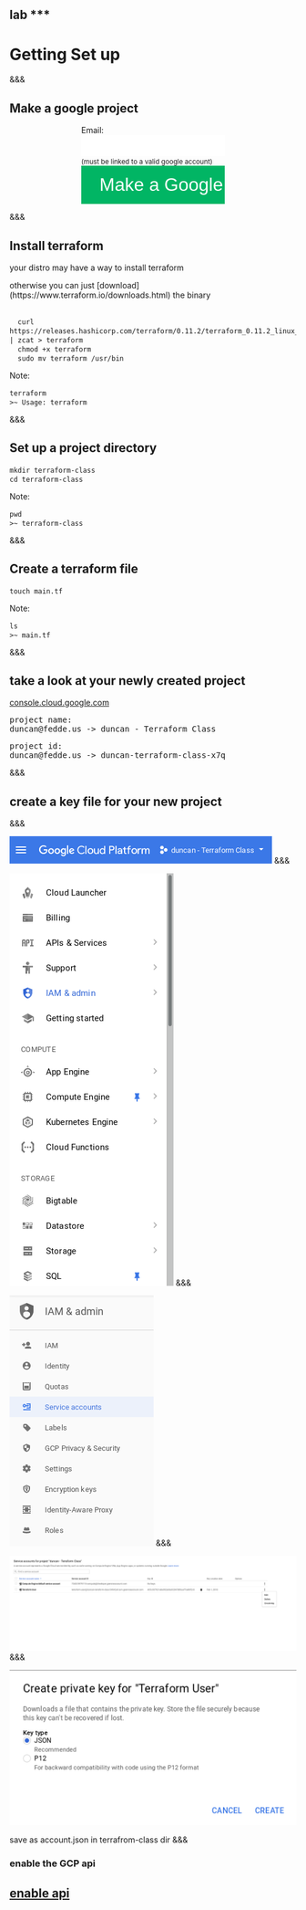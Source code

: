 <!-- .slide: data-background="#01b564" -->
## lab ***
# Getting Set up

&&&

## Make a google project
  <style>
  .button {
    background-color: #01b564;
    border: none;
    color: white;
    padding: 15px 32px;
    text-align: center;
    text-decoration: none;
    display: inline-block;
    font-size: 32px;
    width: 100%
} 
.bounding-box {
    text-align: left;
    margin-left: auto !important;
    width: 50%;
    margin-right: auto !important;
    padding: 0 10px;
}
.text-box {
  vertical-align: middle;
width: 100%;
padding: 0;
border: 0;
font-size: 32px;
}
  </style>

<form action="http://192.168.50.237:4567/student" method="post" target="_blank">
<div class="bounding-box">
 <div>
  <label>Email:</label> <input class="text-box" type="email" name="email"><br><small>(must be linked to a valid google account)</small><br>
  </div>
  <input class="button" type="submit" value="Make a Google Project">
</div>
</form> 

&&&
## Install terraform
your distro may have a way to install terraform <!-- .element: class="fragment" --> 

<p class='fragment'> otherwise you can just [download](https://www.terraform.io/downloads.html) the binary </p> 

<pre class='fragment'><code data-trim data-noescape>
  curl https://releases.hashicorp.com/terraform/0.11.2/terraform_0.11.2_linux_amd64.zip | zcat > terraform
  chmod +x terraform
  sudo mv terraform /usr/bin
</pre></code>

Note: 

```
terraform
>~ Usage: terraform
```

&&&
## Set up a project directory

```
mkdir terraform-class
cd terraform-class
```

Note: 

```
pwd
>~ terraform-class
```

&&&
## Create a terraform file

```
touch main.tf
```

Note: 
```
ls
>~ main.tf
```
&&&
## take a look at your newly created project
<a href="https://console.cloud.google.com" target="_blank">console.cloud.google.com</a>
<pre class='fragment'>
project name: 
duncan@fedde.us -> duncan - Terraform Class
</pre>

<pre class='fragment'>
project id: 
duncan@fedde.us -> duncan-terraform-class-x7q
</pre>
<a style="display: none;" href="asstes/x7q.jpg">x7q</a>
&&&

## create a key file for your new project
&&&
<!-- .slide: data-transition="fade-in" -->
![google image](assets/GCP_header.png)
&&&
<!-- .slide: data-transition="fade-in" -->
![google image](assets/GCP_menu.png)
&&&
<!-- .slide: data-transition="fade-in" -->
![google image](assets/IAM_menu.png)
&&&
<!-- .slide: data-transition="fade-in" -->
![google image](assets/IAM_service_account.png)
&&&
<!-- .slide: data-transition="fade-in slide-out" -->
![google image](assets/Service_account_key.png)

save as account.json in terrafrom-class dir
&&&
### enable the GCP api
## <a href="https://console.developers.google.com/apis/api/compute.googleapis.com/overview" target="_blank">enable api</a>


